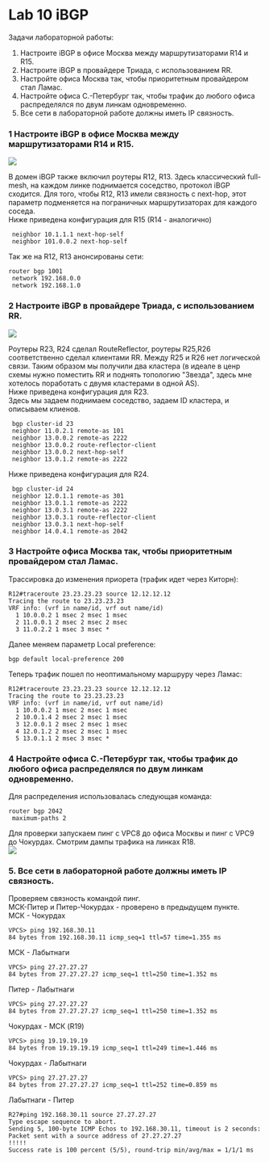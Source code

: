 # Lab 10 iBGP

Задачи лабораторной работы:  

1. Настроите iBGP в офисе Москва между маршрутизаторами R14 и R15.
2. Настроите iBGP в провайдере Триада, с использованием RR.
3. Настройте офиса Москва так, чтобы приоритетным провайдером стал Ламас.
4. Настройте офиса С.-Петербург так, чтобы трафик до любого офиса распределялся по двум линкам одновременно.
5. Все сети в лабораторной работе должны иметь IP связность.

### 1 Настроите iBGP в офисе Москва между маршрутизаторами R14 и R15. 

<image src="scheme1.png">  

В домен iBGP также включил роутеры R12, R13. Здесь классический full-mesh, на каждом линке поднимается   соседство, протокол iBGP сходится. Для того, чтобы R12, R13 имели связность с next-hop, этот параметр   подменяется на пограничных маршрутизаторах для каждого соседа.  
Ниже приведена конфигурация для R15 (R14 - аналогично)  

```
 neighbor 10.1.1.1 next-hop-self
 neighbor 101.0.0.2 next-hop-self
```

Так же на R12, R13 анонсированы сети:  

```
router bgp 1001
 network 192.168.0.0
 network 192.168.1.0
```

### 2 Настроите iBGP в провайдере Триада, с использованием RR.  

<image src="scheme2.png"> 

Роутеры R23, R24 сделал RouteReflector, роутеры R25,R26 соответственно сделал клиентами RR. Между R25 и   R26 нет логической связи. Таким образом мы получили два кластера (в идеале в ценр схемы нужно поместить   RR и поднять топологию "Звезда", здесь мне хотелось поработать с двумя кластерами в одной AS).  
Ниже приведена конфигурация для R23.  
Здесь мы задаем поднимаем соседство, задаем ID кластера, и описываем клиенов.  

```
 bgp cluster-id 23
 neighbor 11.0.2.1 remote-as 101
 neighbor 13.0.0.2 remote-as 2222
 neighbor 13.0.0.2 route-reflector-client
 neighbor 13.0.0.2 next-hop-self
 neighbor 13.0.1.2 remote-as 2222
```
Ниже приведена конфигурация для R24.  

```
 bgp cluster-id 24
 neighbor 12.0.1.1 remote-as 301
 neighbor 13.0.1.1 remote-as 2222
 neighbor 13.0.3.1 remote-as 2222
 neighbor 13.0.3.1 route-reflector-client
 neighbor 13.0.3.1 next-hop-self
 neighbor 14.0.4.1 remote-as 2042
```
### 3 Настройте офиса Москва так, чтобы приоритетным провайдером стал Ламас.  
Трассировка до изменения приорета (трафик идет через Киторн):  

```
R12#traceroute 23.23.23.23 source 12.12.12.12
Tracing the route to 23.23.23.23
VRF info: (vrf in name/id, vrf out name/id)
  1 10.0.0.2 1 msec 2 msec 1 msec
  2 11.0.0.1 2 msec 2 msec 2 msec
  3 11.0.2.2 1 msec 3 msec *
```
Далее меняем параметр Local preference:  
```
bgp default local-preference 200
```
Теперь трафик пошел по неоптимальному маршруру через Ламас:  
```
R12#traceroute 23.23.23.23 source 12.12.12.12
Tracing the route to 23.23.23.23
VRF info: (vrf in name/id, vrf out name/id)
  1 10.0.0.2 1 msec 2 msec 1 msec
  2 10.0.1.4 2 msec 2 msec 1 msec
  3 12.0.0.1 2 msec 2 msec 1 msec
  4 12.0.1.2 2 msec 2 msec 1 msec
  5 13.0.1.1 2 msec 3 msec *
```
### 4 Настройте офиса С.-Петербург так, чтобы трафик до любого офиса распределялся по двум линкам одновременно.
Для распределения использовалась следующая команда:  
```
router bgp 2042
 maximum-paths 2
```
Для проверки запускаем пинг с VPC8 до офиса Москвы и пинг с VPC9 до Чокурдах. Смотрим дампы трафика на   линках R18.  
<image src="scheme3.png">  

### 5. Все сети в лабораторной работе должны иметь IP связность.  
Проверяем связность командой пинг.  
МСК-Питер и Питер-Чокурдах - проверено в предыдущем пункте.  
МСК - Чокурдах  
```
VPCS> ping 192.168.30.11
84 bytes from 192.168.30.11 icmp_seq=1 ttl=57 time=1.355 ms
```
МСК - Лабытнаги  
```
VPCS> ping 27.27.27.27
84 bytes from 27.27.27.27 icmp_seq=1 ttl=250 time=1.352 ms
```
Питер - Лабытнаги  
``` 
VPCS> ping 27.27.27.27
84 bytes from 27.27.27.27 icmp_seq=1 ttl=250 time=1.352 ms
```
Чокурдах - МСК (R19)  
```
VPCS> ping 19.19.19.19
84 bytes from 19.19.19.19 icmp_seq=1 ttl=249 time=1.446 ms
```
Чокурдах - Лабытнаги  
```
VPCS> ping 27.27.27.27
84 bytes from 27.27.27.27 icmp_seq=1 ttl=252 time=0.859 ms
```
Лабытнаги - Питер  
```
R27#ping 192.168.30.11 source 27.27.27.27
Type escape sequence to abort.
Sending 5, 100-byte ICMP Echos to 192.168.30.11, timeout is 2 seconds:
Packet sent with a source address of 27.27.27.27
!!!!!
Success rate is 100 percent (5/5), round-trip min/avg/max = 1/1/1 ms
```



